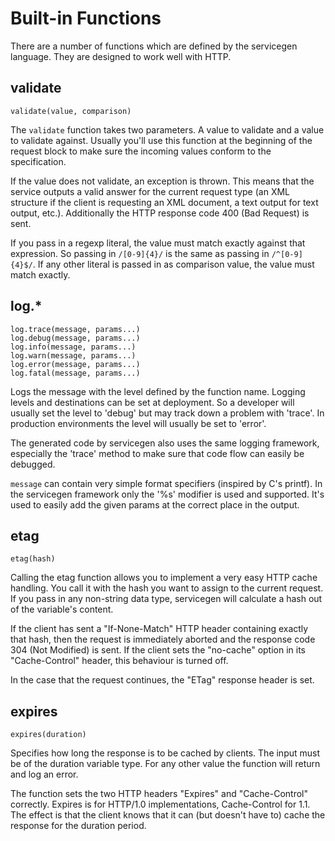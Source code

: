 # Built-in Functions

There are a number of functions which are defined by the servicegen language.
They are designed to work well with HTTP.

## validate

    validate(value, comparison)

The `validate` function takes two parameters. A value to validate and a value
to validate against. Usually you'll use this function at the beginning of the
request block to make sure the incoming values conform to the specification.

If the value does not validate, an exception is thrown. This means that the
service outputs a valid answer for the current request type (an XML structure
if the client is requesting an XML document, a text output for text output,
etc.). Additionally the HTTP response code 400 (Bad Request) is sent.

If you pass in a regexp literal, the value must match exactly against that
expression. So passing in `/[0-9]{4}/` is the same as passing in
`/^[0-9]{4}$/`. If any other literal is passed in as comparison value, the
value must match exactly.


## log.*

    log.trace(message, params...)
    log.debug(message, params...)
    log.info(message, params...)
    log.warn(message, params...)
    log.error(message, params...)
    log.fatal(message, params...)

Logs the message with the level defined by the function name. Logging levels
and destinations can be set at deployment. So a developer will usually set the
level to 'debug' but may track down a problem with 'trace'. In production
environments the level will usually be set to 'error'.

The generated code by servicegen also uses the same logging framework,
especially the 'trace' method to make sure that code flow can easily be
debugged.

`message` can contain very simple format specifiers (inspired by C's printf).
In the servicegen framework only the '%s' modifier is used and supported. It's
used to easily add the given params at the correct place in the output.


## etag

    etag(hash)

Calling the etag function allows you to implement a very easy HTTP cache
handling. You call it with the hash you want to assign to the current request.
If you pass in any non-string data type, servicegen will calculate a hash out
of the variable's content.

If the client has sent a "If-None-Match" HTTP header containing exactly that
hash, then the request is immediately aborted and the response code 304 (Not
Modified) is sent. If the client sets the "no-cache" option in its
"Cache-Control" header, this behaviour is turned off.

In the case that the request continues, the "ETag" response header is set.


## expires

    expires(duration)

Specifies how long the response is to be cached by clients. The input must be
of the duration variable type. For any other value the function will return
and log an error.

The function sets the two HTTP headers "Expires" and "Cache-Control"
correctly. Expires is for HTTP/1.0 implementations, Cache-Control for 1.1. The
effect is that the client knows that it can (but doesn't have to) cache the
response for the duration period.

